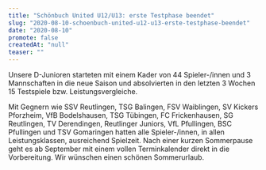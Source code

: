 ```yaml
---
title: "Schönbuch United U12/U13: erste Testphase beendet"
slug: "2020-08-10-schoenbuch-united-u12-u13-erste-testphase-beendet"
date: "2020-08-10"
promote: false
createdAt: "null"
teaser: ""
---
```

Unsere D-Junioren starteten mit einem Kader von 44 Spieler-/innen und 3 Mannschaften in die neue Saison und absolvierten in den letzten 3 Wochen 15 Testspiele bzw. Leistungsvergleiche.


Mit Gegnern wie SSV Reutlingen, TSG Balingen, FSV Waiblingen, SV Kickers Pforzheim, VfB Bodelshausen, TSG Tübingen, FC Frickenhausen, SG Reutlingen, TV Derendingen, Reutlinger Juniors, VfL Pfullingen, BSC Pfullingen und TSV Gomaringen hatten alle Spieler-/innen, in allen Leistungsklassen, ausreichend Spielzeit. Nach einer kurzen Sommerpause geht es ab September mit einem vollen Terminkalender direkt in die Vorbereitung. Wir wünschen einen schönen Sommerurlaub.
